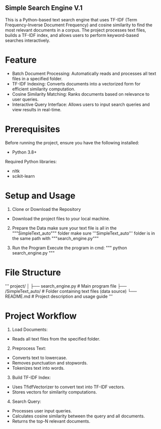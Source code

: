 ## Simple Search Engine V.1

This is a Python-based text search engine that uses TF-IDF (Term Frequency-Inverse Document Frequency) and cosine similarity to find the most relevant documents in a corpus. The project processes text files, builds a TF-IDF index, and allows users to perform keyword-based searches interactively.

# Feature
- Batch Document Processing: Automatically reads and processes all text files in a specified folder.
- TF-IDF Indexing: Converts documents into a vectorized form for efficient similarity computation.
- Cosine Similarity Matching: Ranks documents based on relevance to user queries.
- Interactive Query Interface: Allows users to input search queries and view results in real-time.

# Prerequisites
Before running the project, ensure you have the following installed:

- Python 3.8+

Required Python libraries:
  - nltk
  - scikit-learn

# Setup and Usage
1. Clone or Download the Repository
- Download the project files to your local machine.

2. Prepare the Data
   make sure your text file is all in the """SimpleText_auto""" folder
   make sure '''SimpleText_auto''' folder is in the same path with """search_engine.py"""

3. Run the Program
   Execute the program in cmd:
   """
   python search_engine.py
   """

# File Structure
'''
project/
│
├── search_engine.py        # Main program file
├── /SimpleText_auto/       # Folder containing text files (data source)
└── README.md               # Project description and usage guide
'''

# Project Workflow
1. Load Documents:
  - Reads all text files from the specified folder.

2. Preprocess Text:
  - Converts text to lowercase.
  - Removes punctuation and stopwords.
  - Tokenizes text into words.

3. Build TF-IDF Index:
  - Uses TfidfVectorizer to convert text into TF-IDF vectors.
  - Stores vectors for similarity computations.

4. Search Query:
  - Processes user input queries.
  - Calculates cosine similarity between the query and all documents.
  - Returns the top-N relevant documents.
